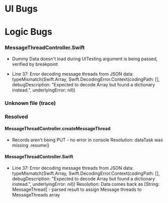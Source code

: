# UI Bugs



# Logic Bugs

### MessageThreadController.Swift
* Dummy Data doesn't load during UITesting
    argument is being passed, verified by breakpoint
    
* Line 37: Error decoding message threads from JSON data: typeMismatch(Swift.Array<Any>, Swift.DecodingError.Context(codingPath: [], debugDescription: "Expected to decode Array<Any> but found a dictionary instead.", underlyingError: nil))



### Unknown file (trace)

### Resolved
#### MessageThreadController.createMessageThread
* Records aren't being PUT - no error in console 
    Resolution: dataTask was missing .resume() 
#### MessageThreadController.Swift
* Line 37: Error decoding message threads from JSON data: typeMismatch(Swift.Array<Any>, Swift.DecodingError.Context(codingPath: [], debugDescription: "Expected to decode Array<Any> but found a dictionary instead.", underlyingError: nil))
    Resolution: Data comes back as [String: MessageThread] - parsed result to assign Message threads to MessageThreads array
